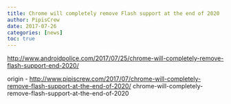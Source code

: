 ```yaml
---
title: Chrome will completely remove Flash support at the end of 2020
author: PipisCrew
date: 2017-07-26
categories: [news]
toc: true
---
```


http://www.androidpolice.com/2017/07/25/chrome-will-completely-remove-flash-support-end-2020/

origin - http://www.pipiscrew.com/2017/07/chrome-will-completely-remove-flash-support-at-the-end-of-2020/ chrome-will-completely-remove-flash-support-at-the-end-of-2020